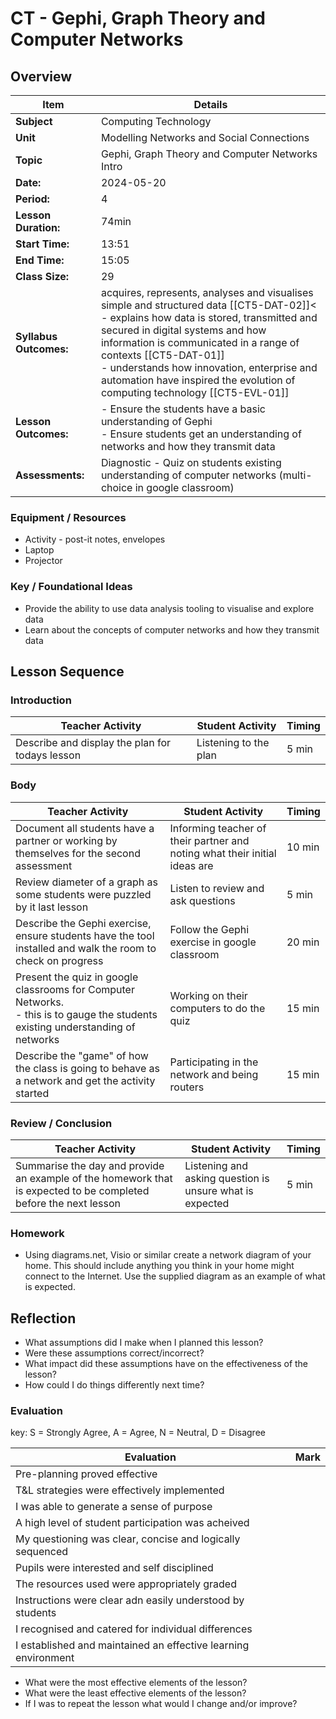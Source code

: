 # CT - Gephi, Graph Theory and Computer Networks

## Overview

| Item                       | Details                                                                                                                                                                                                                                                                           |
| -------------------------- | --------------------------------------------------------------------------------------------------------------------------------------------------------------------------------------------------------------------------------------------------------------------------------- |
| **Subject**                | Computing Technology                                                                                                                                                                                                                                                              |
| **Unit**                   | Modelling Networks and Social Connections                                                                                                                                                                                                                                         |
| **Topic**                  | Gephi, Graph Theory and Computer Networks Intro                                                                                                                                                                                                                                   |
| **Date:**                  | 2024-05-20                                                                                                                                                                                                                                                                        |
| **Period:**                | 4                                                                                                                                                                                                                                                                                 |
| **Lesson Duration:**   | 74min                                                                                                                                                                                                                                                                             |
| **Start Time:**        | 13:51                                                                                                                                                                                                                                                                             |
| **End Time:**          | 15:05                                                                                                                                                                                                                                                                             |
| **Class Size:**        | 29                                                                                                                                                                                                                                                                                |
| **Syllabus Outcomes:** | acquires, represents, analyses and visualises simple and structured data [[CT5-DAT-02]]<<br>- explains how data is stored, transmitted and secured in digital systems and how information is communicated in a range of contexts [[CT5-DAT-01]]<br>- understands how innovation, enterprise and automation have inspired the evolution of computing technology [[CT5-EVL-01]] |
| **Lesson Outcomes:**   | - Ensure the students have a basic understanding of Gephi<br>- Ensure students get an understanding of networks and how they transmit data                                                                                                                                        |
| **Assessments:**       | Diagnostic - Quiz on students existing understanding of computer networks (multi-choice in google classroom)                                                                                                                                                                      |

### Equipment / Resources
- Activity - post-it notes, envelopes
- Laptop
- Projector

### Key / Foundational Ideas
- Provide the ability to use data analysis tooling to visualise and explore data
- Learn about the concepts of computer networks and how they transmit data

## Lesson Sequence
### Introduction
| Teacher Activity                                | Student Activity      | Timing |
| ----------------------------------------------- | --------------------- | ------ |
| Describe and display the plan for todays lesson | Listening to the plan | 5 min  |

### Body
| Teacher Activity                                                                                                                     | Student Activity                                                           | Timing |
| ------------------------------------------------------------------------------------------------------------------------------------ | -------------------------------------------------------------------------- | ------ |
| Document all students have a partner or working by themselves for the second assessment                                              | Informing teacher of their partner and noting what their initial ideas are | 10 min |
| Review diameter of a graph as some students were puzzled by it last lesson                          | Listen to review and ask questions                              | 5 min |
| Describe the Gephi exercise, ensure students have the tool installed and walk the room to check on progress                          | Follow the Gephi exercise in google classroom                              | 20 min |
| Present the quiz in google classrooms for Computer Networks. <br> - this is to gauge the students existing understanding of networks | Working on their computers to do the quiz                                  | 15 min |
| Describe the "game" of how the class is going to behave as a network and get the activity started                                    | Participating in the network and being routers                             | 15 min |

### Review / Conclusion
| Teacher Activity                                                                                                 | Student Activity                                         | Timing |
| ---------------------------------------------------------------------------------------------------------------- | -------------------------------------------------------- | ------ |
| Summarise the day and provide an example of the homework that is expected to be completed before the next lesson | Listening and asking question is unsure what is expected | 5 min  |

### Homework
- Using diagrams.net, Visio or similar create a network diagram of your home. This should include anything you think in your home might connect to the Internet. Use the supplied diagram as an example of what is expected. 

## Reflection
- What assumptions did I make when I planned this lesson?
- Were these assumptions correct/incorrect?
- What impact did these assumptions have on the effectiveness of the lesson?
- How could I do things differently next time?

### Evaluation
key: S = Strongly Agree, A = Agree, N = Neutral, D = Disagree

| Evaluation                                                    | Mark |
| ------------------------------------------------------------- | ---- |
| Pre-planning proved effective                                 |      |
| T&L strategies were effectively implemented                   |      |
| I was able to generate a sense of purpose                     |      |
| A high level of student participation was acheived            |      |
| My questioning was clear, concise and logically sequenced     |      |
| Pupils were interested and self disciplined                   |      |
| The resources used were appropriately graded                  |      |
| Instructions were clear adn easily understood by students     |      |
| I recognised and catered for individual differences           |      |
| I established and maintained an effective learning environment |      |

- What were the most effective elements of the lesson?
- What were the least effective elements of the lesson?
- If I was to repeat the lesson what would I change and/or improve?